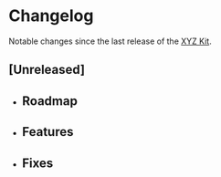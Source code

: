# Changelog

Notable changes since the last release of the [XYZ Kit](https://github.com/walt-id/waltid-xyzkit). 

## [Unreleased]

-   Roadmap
    -   
-   Features
    - 
-   Fixes
    - 
    
